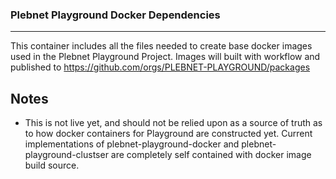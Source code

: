 ### Plebnet Playground Docker Dependencies
---
This container includes all the files needed to create base docker images used in the Plebnet Playground Project.
Images will built with workflow and published to https://github.com/orgs/PLEBNET-PLAYGROUND/packages

## Notes
- This is not live yet, and should not be relied upon as a source of truth as to how docker containers for Playground are constructed yet. Current implementations of plebnet-playground-docker and plebnet-playground-clustser are completely self contained with docker image build source.
